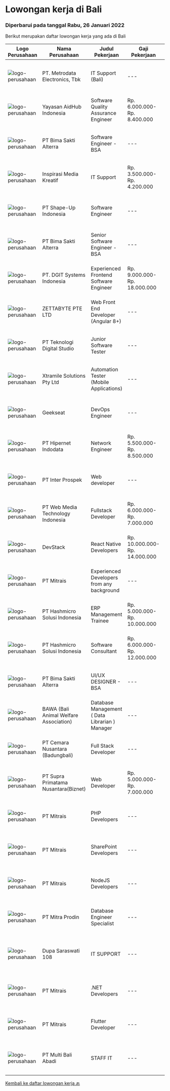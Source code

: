 
  # Lowongan kerja di Bali

  ### Diperbarui pada tanggal Rabu, 26 Januari 2022

  Berikut merupakan daftar lowongan kerja yang ada di Bali

  |Logo Perusahaan | Nama Perusahaan | Judul Pekerjaan | Gaji Pekerjaan | Lokasi | Deskripsi | Tanggal diunggah | Pranala |
  | -------------- | --------------- | --------------- | --------- | --------- | -------------- | ------- | ----------- |
  |![logo-perusahaan](https://image-service-cdn.seek.com.au/0d75518309b56a3cff39daa569b0ba02cc7a22f2/ee4dce1061f3f616224767ad58cb2fc751b8d2dc)|PT. Metrodata Electronics, Tbk|IT Support (Bali)|---|Kuta|Qualifications: Education Level, At least Bachelor Degree (S1) Working experience, Experienced in the same field and role at least 1 year for team...|Selasa, 25 Januari 2022|https://www.jobstreet.co.id/id/job/it-support-bali-3768931?token=0~e15088c9-d2b3-450f-90df-5992c8b695b8&sectionRank=1&jobId=jobstreet-id-job-3768931|
|![logo-perusahaan](https://image-service-cdn.seek.com.au/b8a60e8d6ca510696f33d15561863cf7825cf93a/ee4dce1061f3f616224767ad58cb2fc751b8d2dc)|Yayasan AidHub Indonesia|Software Quality Assurance Engineer|Rp. 6.000.000-Rp. 8.400.000|Badung|Responsibilities  Work In BALI Office Reviewing software requirements as well as defining and implementing test scenarios.  Executing tests on...|Selasa, 25 Januari 2022|https://www.jobstreet.co.id/id/job/software-quality-assurance-engineer-3749117?token=0~e15088c9-d2b3-450f-90df-5992c8b695b8&sectionRank=2&jobId=jobstreet-id-job-3749117|
|![logo-perusahaan](https://image-service-cdn.seek.com.au/3b449304b19b7a5909fe2d6166b69cb2e3dfc9ad/ee4dce1061f3f616224767ad58cb2fc751b8d2dc)|PT Bima Sakti Alterra|Software Engineer - BSA|---|Bali|Area Responsibility:● Develop software solutions by studying information needs; conferring with users; studying systems flow, data usage and work...|Selasa, 25 Januari 2022|https://www.jobstreet.co.id/id/job/software-engineer-bsa-3769087?token=0~e15088c9-d2b3-450f-90df-5992c8b695b8&sectionRank=3&jobId=jobstreet-id-job-3769087|
|![logo-perusahaan](https://image-service-cdn.seek.com.au/bda7f6a7f8a2b9bd26cdab58c652c208e51de0b8/ee4dce1061f3f616224767ad58cb2fc751b8d2dc)|Inspirasi Media Kreatif|IT Support|Rp. 3.500.000-Rp. 4.200.000|Bali|Membuat dokumentasi aplikasi baik tertulis atau dalam bentuk video. Melatih pengguna aplikasi. Memberikan bantuan teknis pada pengguna aplikasi...|Kamis, 20 Januari 2022|https://www.jobstreet.co.id/id/job/it-support-3763436?token=0~e15088c9-d2b3-450f-90df-5992c8b695b8&sectionRank=4&jobId=jobstreet-id-job-3763436|
|![logo-perusahaan](https://image-service-cdn.seek.com.au/3fc098deac56b6be857f15ab34d54b1ee2c248c7/ee4dce1061f3f616224767ad58cb2fc751b8d2dc)|PT Shape-Up Indonesia|Software Engineer|---|Badung|Deskripsi Pekerjaan :Sebuah start-up company di bidang healthcare, dengan parent company yang sudah established selama 17 tahun, sedang membentuk team...|Senin, 24 Januari 2022|https://www.jobstreet.co.id/id/job/software-engineer-3767203?token=0~e15088c9-d2b3-450f-90df-5992c8b695b8&sectionRank=5&jobId=jobstreet-id-job-3767203|
|![logo-perusahaan](https://image-service-cdn.seek.com.au/3b449304b19b7a5909fe2d6166b69cb2e3dfc9ad/ee4dce1061f3f616224767ad58cb2fc751b8d2dc)|PT Bima Sakti Alterra|Senior Software Engineer - BSA|---|Bali|Area Responsibility:● Develop software solutions by studying information needs; conferring with users; studying systems flow, data usage and work...|Selasa, 25 Januari 2022|https://www.jobstreet.co.id/id/job/senior-software-engineer-bsa-3769085?token=0~e15088c9-d2b3-450f-90df-5992c8b695b8&sectionRank=6&jobId=jobstreet-id-job-3769085|
|![logo-perusahaan](https://image-service-cdn.seek.com.au/86a88c2f6d7d45552583132278caf70ef23e7608/ee4dce1061f3f616224767ad58cb2fc751b8d2dc)|PT. DGIT Systems Indonesia|Experienced Frontend Software Engineer|Rp. 9.000.000-Rp. 18.000.000|Badung|We are looking for talented developers to join an experienced team of front-end engineers working on our flagship product Telflow, a multi-award...|Senin, 24 Januari 2022|https://www.jobstreet.co.id/id/job/experienced-frontend-software-engineer-3766758?token=0~e15088c9-d2b3-450f-90df-5992c8b695b8&sectionRank=7&jobId=jobstreet-id-job-3766758|
|![logo-perusahaan](https://image-service-cdn.seek.com.au/a9ad8fdd00d66418bb5e9ec41ddbc2318ccec822/ee4dce1061f3f616224767ad58cb2fc751b8d2dc)|ZETTABYTE PTE LTD|Web Front End Developer (Angular 8+)|---|Badung|You can visit us at https://www.zettabyte.life/ for more information.Job DescriptionWe are looking for a Front-End Web Developer who is motivated to...|Selasa, 25 Januari 2022|https://www.jobstreet.co.id/id/job/web-front-end-developer-angular-8-3748948?token=0~e15088c9-d2b3-450f-90df-5992c8b695b8&sectionRank=8&jobId=jobstreet-id-job-3748948|
|![logo-perusahaan](https://image-service-cdn.seek.com.au/2c8f060e5cc9c764aa1c8c5e93e0ea44df35bf63/ee4dce1061f3f616224767ad58cb2fc751b8d2dc)|PT Teknologi Digital Studio|Junior Software Tester|---|Denpasar|Job Descriptions Performs functional testing for applications and write test reports following company's standard Reports any defects found during the...|Sabtu, 22 Januari 2022|https://www.jobstreet.co.id/id/job/junior-software-tester-3754992?token=0~e15088c9-d2b3-450f-90df-5992c8b695b8&sectionRank=9&jobId=jobstreet-id-job-3754992|
|![logo-perusahaan](https://image-service-cdn.seek.com.au/886dbb766c5bd832cea6f1bb5b5374b094ca8917/ee4dce1061f3f616224767ad58cb2fc751b8d2dc)|Xtramile Solutions Pty Ltd|Automation Tester (Mobile Applications)|---|Bali|Innovative job opportunity offering a high salary package, attractive bonus remuneration and full remote working arrangement. This role will help...|Selasa, 25 Januari 2022|https://www.jobstreet.co.id/id/job/automation-tester-mobile-applications-3761131?token=0~e15088c9-d2b3-450f-90df-5992c8b695b8&sectionRank=10&jobId=jobstreet-id-job-3761131|
|![logo-perusahaan](https://image-service-cdn.seek.com.au/a94166d692fda70a364e9d5191d7ced8a65f1597/ee4dce1061f3f616224767ad58cb2fc751b8d2dc)|Geekseat|DevOps Engineer|---|Denpasar|We are currently looking for exceptional and experienced DevOps Engineers to join our Awesome Geekseat Engineering Team.In this role you will: Run...|Sabtu, 22 Januari 2022|https://www.jobstreet.co.id/id/job/devops-engineer-3754031?token=0~e15088c9-d2b3-450f-90df-5992c8b695b8&sectionRank=11&jobId=jobstreet-id-job-3754031|
|![logo-perusahaan](https://image-service-cdn.seek.com.au/62148b692fdfbf4a4a11c7764913b8f0db15fa3f/ee4dce1061f3f616224767ad58cb2fc751b8d2dc)|PT Hipernet Indodata|Network Engineer|Rp. 5.500.000-Rp. 8.500.000|Jakarta Barat|Requirement: Max. 30 years old Candidate must possess at least a Bachelor's degree, IT/Computer Science/Electronic/Telecomunication Minimal 2 years...|Jumat, 21 Januari 2022|https://www.jobstreet.co.id/id/job/network-engineer-3765286?token=0~e15088c9-d2b3-450f-90df-5992c8b695b8&sectionRank=12&jobId=jobstreet-id-job-3765286|
|![logo-perusahaan](https://image-service-cdn.seek.com.au/286c30f9c5afa603cf74945104091b0e4dbae734/ee4dce1061f3f616224767ad58cb2fc751b8d2dc)|PT Inter Prospek|Web developer|---|Badung|The ideal candidate is a creative problem solver who will work in coordination with cross-functional teams to design, develop, and maintain our...|Minggu, 23 Januari 2022|https://www.jobstreet.co.id/id/job/web-developer-3756175?token=0~e15088c9-d2b3-450f-90df-5992c8b695b8&sectionRank=13&jobId=jobstreet-id-job-3756175|
|![logo-perusahaan](https://image-service-cdn.seek.com.au/fe6569d61098f35222743f282f496686f78aefd7/ee4dce1061f3f616224767ad58cb2fc751b8d2dc)|PT Web Media Technology Indonesia|Fullstack Developer|Rp. 6.000.000-Rp. 7.000.000|Bali|We are Niagahoster, a tech company based in Yogyakarta that provides web-hosting services. To make Niagahoster web and products are packed with...|Kamis, 20 Januari 2022|https://www.jobstreet.co.id/id/job/fullstack-developer-3750672?token=0~e15088c9-d2b3-450f-90df-5992c8b695b8&sectionRank=14&jobId=jobstreet-id-job-3750672|
|![logo-perusahaan](https://image-service-cdn.seek.com.au/074f2081cc42a722643e36313941760f758e7c3b/ee4dce1061f3f616224767ad58cb2fc751b8d2dc)|DevStack|React Native Developers|Rp. 10.000.000-Rp. 14.000.000|Bali|We are looking for exceptional and experienced React Native Developers to join our team in Bandung or Bali!  General requirement At least Bachelor...|Sabtu, 22 Januari 2022|https://www.jobstreet.co.id/id/job/react-native-developers-3753845?token=0~e15088c9-d2b3-450f-90df-5992c8b695b8&sectionRank=15&jobId=jobstreet-id-job-3753845|
|![logo-perusahaan](https://image-service-cdn.seek.com.au/969b0c47f133a1e0155056a5d964c63953dd6304/ee4dce1061f3f616224767ad58cb2fc751b8d2dc)|PT Mitrais|Experienced Developers from any background|---|Bali|Build your Career with Mitrais !  We're looking for experienced Software Engineers from any background to be part of our team.  What will you...|Minggu, 23 Januari 2022|https://www.jobstreet.co.id/id/job/experienced-developers-from-any-background-3755399?token=0~e15088c9-d2b3-450f-90df-5992c8b695b8&sectionRank=16&jobId=jobstreet-id-job-3755399|
|![logo-perusahaan](https://image-service-cdn.seek.com.au/f6d60ad46f70dbd67cd5ea70ad66341689963cbd/ee4dce1061f3f616224767ad58cb2fc751b8d2dc)|PT Hashmicro Solusi Indonesia|ERP Management Trainee|Rp. 5.000.000-Rp. 10.000.000|Jakarta Raya|Have a knowledge about ERP SoftwareResponsibilities: Receive classroom instruction in subjects related (ERP Software) to their rotational experience....|Jumat, 21 Januari 2022|https://www.jobstreet.co.id/id/job/erp-management-trainee-3765720?token=0~e15088c9-d2b3-450f-90df-5992c8b695b8&sectionRank=17&jobId=jobstreet-id-job-3765720|
|![logo-perusahaan](https://image-service-cdn.seek.com.au/f6d60ad46f70dbd67cd5ea70ad66341689963cbd/ee4dce1061f3f616224767ad58cb2fc751b8d2dc)|PT Hashmicro Solusi Indonesia|Software Consultant|Rp. 6.000.000-Rp. 12.000.000|Jakarta Barat|Responsibilities:  Manage and ensure ERP projects are done on time, on budget and on scope with high customer satisfaction Gather requirements, manage...|Sabtu, 22 Januari 2022|https://www.jobstreet.co.id/id/job/software-consultant-3765860?token=0~e15088c9-d2b3-450f-90df-5992c8b695b8&sectionRank=18&jobId=jobstreet-id-job-3765860|
|![logo-perusahaan](https://image-service-cdn.seek.com.au/3b449304b19b7a5909fe2d6166b69cb2e3dfc9ad/ee4dce1061f3f616224767ad58cb2fc751b8d2dc)|PT Bima Sakti Alterra|UI/UX DESIGNER - BSA|---|Bali|JOB DESCRIPTION :● Implement recent studies and findings to establish the best overall design elements to include in UX designexperiences● Create...|Sabtu, 22 Januari 2022|https://www.jobstreet.co.id/id/job/ui-ux-designer-bsa-3754081?token=0~e15088c9-d2b3-450f-90df-5992c8b695b8&sectionRank=19&jobId=jobstreet-id-job-3754081|
|![logo-perusahaan](https://image-service-cdn.seek.com.au/55c72ce795e87e193abe956590af80e7f1160cdd/ee4dce1061f3f616224767ad58cb2fc751b8d2dc)|BAWA (Bali Animal Welfare Association)|Database Management ( Data Librarian ) Manager|---|Gianyar|We are looking for a highly capable database manager to enhance the performance of our organization's database. You will be creating and implementing...|Kamis, 20 Januari 2022|https://www.jobstreet.co.id/id/job/database-management-data-librarian-manager-3742704?token=0~e15088c9-d2b3-450f-90df-5992c8b695b8&sectionRank=20&jobId=jobstreet-id-job-3742704|
|![logo-perusahaan](https://image-service-cdn.seek.com.au/498b9c6257a467006013332424d2af8e66a625f2/ee4dce1061f3f616224767ad58cb2fc751b8d2dc)|PT Cemara Nusantara (Badungbali)|Full Stack Developer|---|Bali|In this role, you will be responsible for the full software development life cycle, developing and managing platforms for clients. To succeed in this...|Jumat, 21 Januari 2022|https://www.jobstreet.co.id/id/job/full-stack-developer-3744316?token=0~e15088c9-d2b3-450f-90df-5992c8b695b8&sectionRank=21&jobId=jobstreet-id-job-3744316|
|![logo-perusahaan](https://image-service-cdn.seek.com.au/1033d36f751f076cfdd637ed0acbcbf8508866ec/ee4dce1061f3f616224767ad58cb2fc751b8d2dc)|PT Supra Primatama Nusantara(Biznet)|Web Developer|Rp. 5.000.000-Rp. 7.000.000|Denpasar|Requirements : Maximum 27 years old Minimum S1 in Information System/Computer Science, minimum GPA 3.00 Minimum 1 year experience as a Web Developer...|Kamis, 20 Januari 2022|https://www.jobstreet.co.id/id/job/web-developer-3750342?token=0~e15088c9-d2b3-450f-90df-5992c8b695b8&sectionRank=22&jobId=jobstreet-id-job-3750342|
|![logo-perusahaan](https://image-service-cdn.seek.com.au/969b0c47f133a1e0155056a5d964c63953dd6304/ee4dce1061f3f616224767ad58cb2fc751b8d2dc)|PT Mitrais|PHP Developers|---|Bali|Build your Career with Mitrais!   We're urgently looking for experienced PHP Developers to be part of our team for an immediate start. Our client is...|Sabtu, 22 Januari 2022|https://www.jobstreet.co.id/id/job/php-developers-3746323?token=0~e15088c9-d2b3-450f-90df-5992c8b695b8&sectionRank=23&jobId=jobstreet-id-job-3746323|
|![logo-perusahaan](https://image-service-cdn.seek.com.au/969b0c47f133a1e0155056a5d964c63953dd6304/ee4dce1061f3f616224767ad58cb2fc751b8d2dc)|PT Mitrais|SharePoint Developers|---|Denpasar|Build your Career with Mitrais ! We're looking for experienced SharePoint Developers to be part of our team   What will you be doing? Develop REST...|Sabtu, 22 Januari 2022|https://www.jobstreet.co.id/id/job/sharepoint-developers-3746330?token=0~e15088c9-d2b3-450f-90df-5992c8b695b8&sectionRank=24&jobId=jobstreet-id-job-3746330|
|![logo-perusahaan](https://image-service-cdn.seek.com.au/969b0c47f133a1e0155056a5d964c63953dd6304/ee4dce1061f3f616224767ad58cb2fc751b8d2dc)|PT Mitrais|NodeJS Developers|---|Bali|Build your Career with Mitrais! We're urgently looking for a great Node.js Developer responsible for managing the interchange of data between the...|Minggu, 23 Januari 2022|https://www.jobstreet.co.id/id/job/nodejs-developers-3755391?token=0~e15088c9-d2b3-450f-90df-5992c8b695b8&sectionRank=25&jobId=jobstreet-id-job-3755391|
|![logo-perusahaan](https://image-service-cdn.seek.com.au/f1be22f46360bcc58de63530e14403f3e8642152/ee4dce1061f3f616224767ad58cb2fc751b8d2dc)|PT Mitra Prodin|Database Engineer Specialist|---|Gianyar|ESSENTIAL DUTIES &amp; RESPONSIBILITIES:1.    Create and maintain optimal data pipeline architecture2.    Identify and design internal process...|Kamis, 20 Januari 2022|https://www.jobstreet.co.id/id/job/database-engineer-specialist-3751083?token=0~e15088c9-d2b3-450f-90df-5992c8b695b8&sectionRank=26&jobId=jobstreet-id-job-3751083|
|![logo-perusahaan](https://image-service-cdn.seek.com.au/541a3afad17057f43b4deba2463043a844e19158/ee4dce1061f3f616224767ad58cb2fc751b8d2dc)|Dupa Saraswati 108|IT SUPPORT|---|Denpasar|WE'ARE HIRINGIT SUPPORTKualifikasi : Lulusan Diploma/S1 Informatika Paham dan bisa menguasai sistem operasi Microsoft Mampu bekerja dengan analisis...|Selasa, 18 Januari 2022|https://www.jobstreet.co.id/id/job/it-support-3759491?token=0~e15088c9-d2b3-450f-90df-5992c8b695b8&sectionRank=27&jobId=jobstreet-id-job-3759491|
|![logo-perusahaan](https://image-service-cdn.seek.com.au/969b0c47f133a1e0155056a5d964c63953dd6304/ee4dce1061f3f616224767ad58cb2fc751b8d2dc)|PT Mitrais|.NET Developers|---|Denpasar|Build your Career with Mitrais !  We're looking for experienced .NET Software Engineers to be part of our team.  What will you be doing ?  Coding high...|Minggu, 23 Januari 2022|https://www.jobstreet.co.id/id/job/net-developers-3755398?token=0~e15088c9-d2b3-450f-90df-5992c8b695b8&sectionRank=28&jobId=jobstreet-id-job-3755398|
|![logo-perusahaan](https://image-service-cdn.seek.com.au/969b0c47f133a1e0155056a5d964c63953dd6304/ee4dce1061f3f616224767ad58cb2fc751b8d2dc)|PT Mitrais|Flutter Developer|---|Bali|Build your Career with Mitrais !  We're looking for experienced Flutter Developer to be part of our team. What will you be doing?  Liase with...|Minggu, 23 Januari 2022|https://www.jobstreet.co.id/id/job/flutter-developer-3755402?token=0~e15088c9-d2b3-450f-90df-5992c8b695b8&sectionRank=29&jobId=jobstreet-id-job-3755402|
|![logo-perusahaan](https://us.123rf.com/450wm/pavelstasevich/pavelstasevich1811/pavelstasevich181101027/112815900-stock-vector-no-image-available-icon-flat-vector.jpg?ver=6)|PT Multi Bali Abadi|STAFF IT|---|Bali|URAIAN TUGAS : Evaluasi aplikasi yang ada untuk memprogram ulang, memperbarui, dan menambahkan fitur baru Memecahkan masalah dan mendebug aplikasi...|Selasa, 18 Januari 2022|https://www.jobstreet.co.id/id/job/staff-it-3760975?token=0~e15088c9-d2b3-450f-90df-5992c8b695b8&sectionRank=30&jobId=jobstreet-id-job-3760975|


  [Kembali ke daftar lowongan kerja 🔙](../README.md#daftar-lowongan-kerja)
  